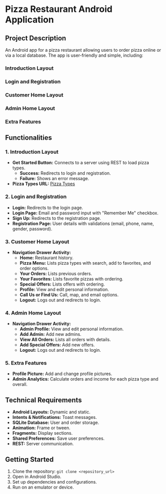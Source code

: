 # Pizza Restaurant Android Application

## Project Description
An Android app for a pizza restaurant allowing users to order pizza online or via a local database. The app is user-friendly and simple, including:

### Introduction Layout
### Login and Registration
### Customer Home Layout
### Admin Home Layout
### Extra Features

## Functionalities

### 1. Introduction Layout
- **Get Started Button:** Connects to a server using REST to load pizza types.
  - **Success:** Redirects to login and registration.
  - **Failure:** Shows an error message.
- **Pizza Types URL:** [Pizza Types]([https://androidproject.free.beeceptor.com/pizza1])

### 2. Login and Registration
- **Login:** Redirects to the login page.
- **Login Page:** Email and password input with "Remember Me" checkbox.
- **Sign Up:** Redirects to the registration page.
- **Registration Page:** User details with validations (email, phone, name, gender, password).

### 3. Customer Home Layout
- **Navigation Drawer Activity:**
  - **Home:** Restaurant history.
  - **Pizza Menu:** Lists pizza types with search, add to favorites, and order options.
  - **Your Orders:** Lists previous orders.
  - **Your Favorites:** Lists favorite pizzas with ordering.
  - **Special Offers:** Lists offers with ordering.
  - **Profile:** View and edit personal information.
  - **Call Us or Find Us:** Call, map, and email options.
  - **Logout:** Logs out and redirects to login.

### 4. Admin Home Layout
- **Navigation Drawer Activity:**
  - **Admin Profile:** View and edit personal information.
  - **Add Admin:** Add new admins.
  - **View All Orders:** Lists all orders with details.
  - **Add Special Offers:** Add new offers.
  - **Logout:** Logs out and redirects to login.

### 5. Extra Features
- **Profile Picture:** Add and change profile pictures.
- **Admin Analytics:** Calculate orders and income for each pizza type and overall.

## Technical Requirements
- **Android Layouts:** Dynamic and static.
- **Intents & Notifications:** Toast messages.
- **SQLite Database:** User and order storage.
- **Animation:** Frame or tween.
- **Fragments:** Display sections.
- **Shared Preferences:** Save user preferences.
- **REST:** Server communication.

## Getting Started
1. Clone the repository: `git clone <repository_url>`
2. Open in Android Studio.
3. Set up dependencies and configurations.
4. Run on an emulator or device.
